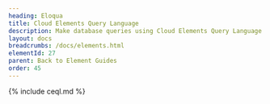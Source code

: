```yaml
---
heading: Eloqua
title: Cloud Elements Query Language
description: Make database queries using Cloud Elements Query Language.
layout: docs
breadcrumbs: /docs/elements.html
elementId: 27
parent: Back to Element Guides
order: 45
---
```


{% include ceql.md %}
